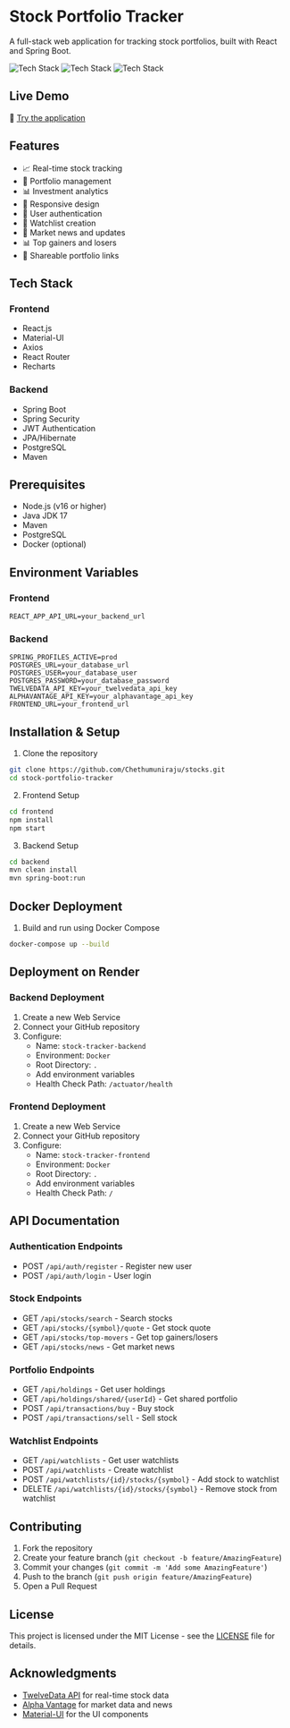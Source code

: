 # Stock Portfolio Tracker

A full-stack web application for tracking stock portfolios, built with React and Spring Boot.

![Tech Stack](https://img.shields.io/badge/React-Frontend-blue)
![Tech Stack](https://img.shields.io/badge/Spring%20Boot-Backend-green)
![Tech Stack](https://img.shields.io/badge/PostgreSQL-Database-blue)

## Live Demo

🚀 [Try the application](https://stock-portfolio-frontend.onrender.com/login)

## Features

- 📈 Real-time stock tracking
- 💼 Portfolio management
- 📊 Investment analytics
- 📱 Responsive design
- 👥 User authentication
- 📑 Watchlist creation
- 📰 Market news and updates
- 📊 Top gainers and losers
- 🔗 Shareable portfolio links

## Tech Stack

### Frontend
- React.js
- Material-UI
- Axios
- React Router
- Recharts

### Backend
- Spring Boot
- Spring Security
- JWT Authentication
- JPA/Hibernate
- PostgreSQL
- Maven

## Prerequisites

- Node.js (v16 or higher)
- Java JDK 17
- Maven
- PostgreSQL
- Docker (optional)

## Environment Variables

### Frontend
```env
REACT_APP_API_URL=your_backend_url
```

### Backend
```env
SPRING_PROFILES_ACTIVE=prod
POSTGRES_URL=your_database_url
POSTGRES_USER=your_database_user
POSTGRES_PASSWORD=your_database_password
TWELVEDATA_API_KEY=your_twelvedata_api_key
ALPHAVANTAGE_API_KEY=your_alphavantage_api_key
FRONTEND_URL=your_frontend_url
```

## Installation & Setup

1. Clone the repository
```bash
git clone https://github.com/Chethumuniraju/stocks.git
cd stock-portfolio-tracker
```

2. Frontend Setup
```bash
cd frontend
npm install
npm start
```

3. Backend Setup
```bash
cd backend
mvn clean install
mvn spring-boot:run
```

## Docker Deployment

1. Build and run using Docker Compose
```bash
docker-compose up --build
```

## Deployment on Render

### Backend Deployment
1. Create a new Web Service
2. Connect your GitHub repository
3. Configure:
   - Name: `stock-tracker-backend`
   - Environment: `Docker`
   - Root Directory: `.`
   - Add environment variables
   - Health Check Path: `/actuator/health`

### Frontend Deployment
1. Create a new Web Service
2. Connect your GitHub repository
3. Configure:
   - Name: `stock-tracker-frontend`
   - Environment: `Docker`
   - Root Directory: `.`
   - Add environment variables
   - Health Check Path: `/`

## API Documentation

### Authentication Endpoints
- POST `/api/auth/register` - Register new user
- POST `/api/auth/login` - User login

### Stock Endpoints
- GET `/api/stocks/search` - Search stocks
- GET `/api/stocks/{symbol}/quote` - Get stock quote
- GET `/api/stocks/top-movers` - Get top gainers/losers
- GET `/api/stocks/news` - Get market news

### Portfolio Endpoints
- GET `/api/holdings` - Get user holdings
- GET `/api/holdings/shared/{userId}` - Get shared portfolio
- POST `/api/transactions/buy` - Buy stock
- POST `/api/transactions/sell` - Sell stock

### Watchlist Endpoints
- GET `/api/watchlists` - Get user watchlists
- POST `/api/watchlists` - Create watchlist
- POST `/api/watchlists/{id}/stocks/{symbol}` - Add stock to watchlist
- DELETE `/api/watchlists/{id}/stocks/{symbol}` - Remove stock from watchlist

## Contributing

1. Fork the repository
2. Create your feature branch (`git checkout -b feature/AmazingFeature`)
3. Commit your changes (`git commit -m 'Add some AmazingFeature'`)
4. Push to the branch (`git push origin feature/AmazingFeature`)
5. Open a Pull Request

## License

This project is licensed under the MIT License - see the [LICENSE](LICENSE) file for details.

## Acknowledgments

- [TwelveData API](https://twelvedata.com/) for real-time stock data
- [Alpha Vantage](https://www.alphavantage.co/) for market data and news
- [Material-UI](https://mui.com/) for the UI components